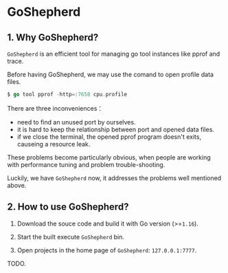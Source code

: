 # GoShepherd

## 1. Why GoShepherd?

`GoShepherd` is an efficient tool for managing go tool instances like pprof and trace. 

Before having GoShepherd, we may use the comand to open profile data files.

```go
$ go tool pprof -http=:7658 cpu.profile
```

There are three inconveniences：

- need to find an unused port by ourselves.
- it is hard to keep the relationship between port and opened data files.
- if we close the terminal, the opened pprof program doesn't exits, causeing a resource leak.

These problems become particularly obvious, when people are working with performance tuning and problem trouble-shooting.

Luckily, we have `GoShepherd` now, it addresses the problems well mentioned above.

## 2. How to use GoShepherd?

1. Download the souce code and build it with Go version (>=`1.16`).

2. Start the built execute `GoShepherd` bin.
3. Open projects in the home page of `GoShepherd`: `127.0.0.1:7777`.



TODO.